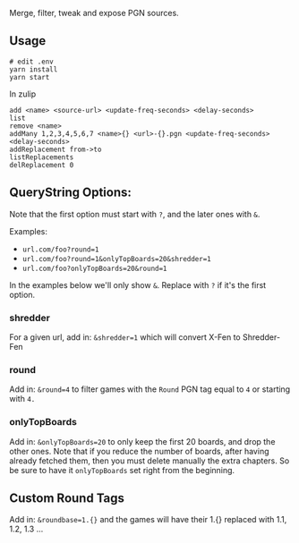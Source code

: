 Merge, filter, tweak and expose PGN sources.

## Usage

```
# edit .env
yarn install
yarn start
```

In zulip

```
add <name> <source-url> <update-freq-seconds> <delay-seconds>
list
remove <name>
addMany 1,2,3,4,5,6,7 <name>{} <url>-{}.pgn <update-freq-seconds> <delay-seconds>
addReplacement from->to
listReplacements
delReplacement 0
```

## QueryString Options:

Note that the first option must start with `?`, and the later ones with `&`.

Examples:

- `url.com/foo?round=1`
- `url.com/foo?round=1&onlyTopBoards=20&shredder=1`
- `url.com/foo?onlyTopBoards=20&round=1`

In the examples below we'll only show `&`. Replace with `?` if it's the first option.

### shredder

For a given url, add in: `&shredder=1` which will convert X-Fen to Shredder-Fen

### round

Add in: `&round=4` to filter games with the `Round` PGN tag equal to `4` or starting with `4.`

### onlyTopBoards

Add in: `&onlyTopBoards=20` to only keep the first 20 boards, and drop the other ones.
Note that if you reduce the number of boards, after having already fetched them, then you must delete manually the extra chapters.
So be sure to have it `onlyTopBoards` set right from the beginning.

## Custom Round Tags

Add in: `&roundbase=1.{}` and the games will have their 1.{}
replaced with 1.1, 1.2, 1.3 ...
